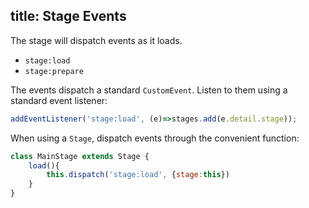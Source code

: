 title: Stage Events
---

The stage will dispatch events as it loads.

+ `stage:load`
+ `stage:prepare`

The events dispatch a standard `CustomEvent`. Listen to them using a standard event listener:

```js
addEventListener('stage:load', (e)=>stages.add(e.detail.stage));
```

When using a `Stage`, dispatch events through the convenient function:

```js
class MainStage extends Stage {
    load(){
        this.dispatch('stage:load', {stage:this})
    }
}
```